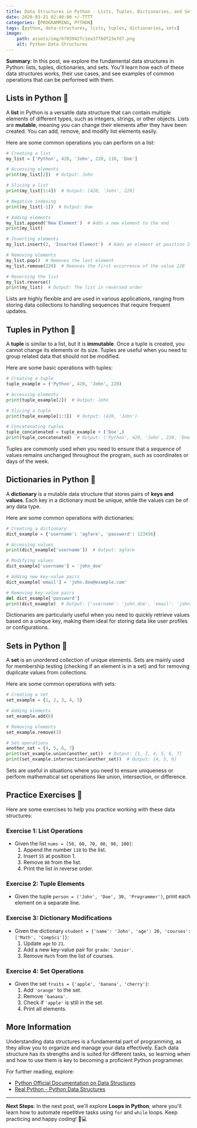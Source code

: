 ```yaml
---
title: Data Structures in Python - Lists, Tuples, Dictionaries, and Sets 📚
date: 2020-03-21 02:40:00 +/-TTTT
categories: [PROGRAMMING, PYTHON]
tags: [python, data-structures, lists, tuples, dictionaries, sets]
image:
    path: assets/img/6703942fc1ea37f60f23e7d7.png 
    alt: Python Data Structures
---
```


**Summary**: In this post, we explore the fundamental data structures in Python: lists, tuples, dictionaries, and sets. You'll learn how each of these data structures works, their use cases, and see examples of common operations that can be performed with them.

## Lists in Python 📜

A **list** in Python is a versatile data structure that can contain multiple elements of different types, such as integers, strings, or other objects. Lists are **mutable**, meaning you can change their elements after they have been created. You can add, remove, and modify list elements easily.

Here are some common operations you can perform on a list:

```python
# Creating a list
my_list = ['Python', 420, 'John', 220, 110, 'Doe']

# Accessing elements
print(my_list[2])  # Output: John

# Slicing a list
print(my_list[1:4])  # Output: [420, 'John', 220]

# Negative indexing
print(my_list[-1])  # Output: Doe

# Adding elements
my_list.append('New Element')  # Adds a new element to the end
print(my_list)

# Inserting elements
my_list.insert(2, 'Inserted Element')  # Adds an element at position 2

# Removing elements
my_list.pop()  # Removes the last element
my_list.remove(220)  # Removes the first occurrence of the value 220

# Reversing the list
my_list.reverse()
print(my_list)  # Output: The list in reversed order
```

Lists are highly flexible and are used in various applications, ranging from storing data collections to handling sequences that require frequent updates.

## Tuples in Python 📌

A **tuple** is similar to a list, but it is **immutable**. Once a tuple is created, you cannot change its elements or its size. Tuples are useful when you need to group related data that should not be modified.

Here are some basic operations with tuples:

```python
# Creating a tuple
tuple_example = ('Python', 420, 'John', 220)

# Accessing elements
print(tuple_example[2])  # Output: John

# Slicing a tuple
print(tuple_example[1:3])  # Output: (420, 'John')

# Concatenating tuples
tuple_concatenated = tuple_example + ('Doe',)
print(tuple_concatenated)  # Output: ('Python', 420, 'John', 220, 'Doe')
```

Tuples are commonly used when you need to ensure that a sequence of values remains unchanged throughout the program, such as coordinates or days of the week.

## Dictionaries in Python 📖

A **dictionary** is a mutable data structure that stores pairs of **keys and values**. Each key in a dictionary must be unique, while the values can be of any data type.

Here are some common operations with dictionaries:

```python
# Creating a dictionary
dict_example = {'username': 'agfare', 'password': 123456}

# Accessing values
print(dict_example['username'])  # Output: agfare

# Modifying values
dict_example['username'] = 'john_doe'

# Adding new key-value pairs
dict_example['email'] = 'john.doe@example.com'

# Removing key-value pairs
del dict_example['password']
print(dict_example)  # Output: {'username': 'john_doe', 'email': 'john.doe@example.com'}
```

Dictionaries are particularly useful when you need to quickly retrieve values based on a unique key, making them ideal for storing data like user profiles or configurations.

## Sets in Python 🔄

A **set** is an unordered collection of unique elements. Sets are mainly used for membership testing (checking if an element is in a set) and for removing duplicate values from collections.

Here are some common operations with sets:

```python
# Creating a set
set_example = {1, 2, 3, 4, 5}

# Adding elements
set_example.add(6)

# Removing elements
set_example.remove(3)

# Set operations
another_set = {4, 5, 6, 7}
print(set_example.union(another_set))  # Output: {1, 2, 4, 5, 6, 7}
print(set_example.intersection(another_set))  # Output: {4, 5, 6}
```

Sets are useful in situations where you need to ensure uniqueness or perform mathematical set operations like union, intersection, or difference.

## Practice Exercises 📝

Here are some exercises to help you practice working with these data structures:

### Exercise 1: List Operations
- Given the list `nums = [50, 60, 70, 80, 90, 100]`:
  1. Append the number `110` to the list.
  2. Insert `55` at position 1.
  3. Remove `80` from the list.
  4. Print the list in reverse order.

### Exercise 2: Tuple Elements
- Given the tuple `person = ('John', 'Doe', 30, 'Programmer')`, print each element on a separate line.

### Exercise 3: Dictionary Modifications
- Given the dictionary `student = {'name': 'John', 'age': 20, 'courses': ['Math', 'CompSci']}`:
  1. Update `age` to `21`.
  2. Add a new key-value pair for `grade`: `'Junior'`.
  3. Remove `Math` from the list of courses.

### Exercise 4: Set Operations
- Given the set `fruits = {'apple', 'banana', 'cherry'}`:
  1. Add `'orange'` to the set.
  2. Remove `'banana'`.
  3. Check if `'apple'` is still in the set.
  4. Print all elements.

## More Information

Understanding data structures is a fundamental part of programming, as they allow you to organize and manage your data effectively. Each data structure has its strengths and is suited for different tasks, so learning when and how to use them is key to becoming a proficient Python programmer.

For further reading, explore:
- [Python Official Documentation on Data Structures](https://docs.python.org/3/tutorial/datastructures.html)
- [Real Python - Python Data Structures](https://realpython.com/python-data-structures/)

---

**Next Steps**: In the next post, we'll explore **Loops in Python**, where you'll learn how to automate repetitive tasks using `for` and `while` loops. Keep practicing and happy coding! 🐍💻
